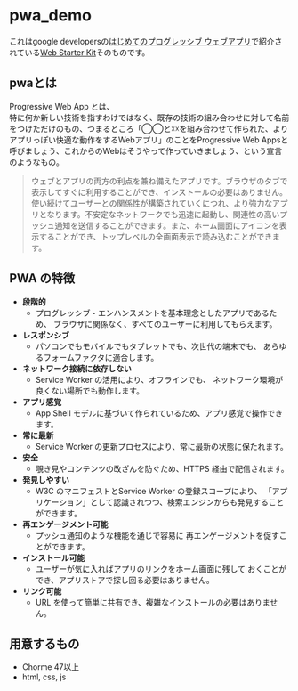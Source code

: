 # pwa_demo

これはgoogle developersの[はじめてのプログレッシブ ウェブアプリ](https://developers.google.com/web/fundamentals/getting-started/?hl=ja)で紹介されている[Web Starter Kit](https://developers.google.com/web/fundamentals/getting-started/your-first-progressive-web-app/step-02?hl=ja#section)そのものです。

## pwaとは

Progressive Web App とは、<br />
特に何か新しい技術を指すわけではなく、既存の技術の組み合わせに対して名前をつけただけのもの、つまるところ「◯◯と☓☓を組み合わせて作られた、よりアプリっぽい快適な動作をするWebアプリ」のことをProgressive Web Appsと呼びましょう、これからのWebはそうやって作っていきましょう、という宣言のようなもの。

> ウェブとアプリの両方の利点を兼ね備えたアプリです。ブラウザのタブで表示してすぐに利用することができ、インストールの必要はありません。使い続けてユーザーとの関係性が構築されていくにつれ、より強力なアプリとなります。不安定なネットワークでも迅速に起動し、関連性の高いプッシュ通知を送信することができます。また、ホーム画面にアイコンを表示することができ、トップレベルの全画面表示で読み込むことができます。



## PWA の特徴
- <b>段階的</b>
	- プログレッシブ・エンハンスメントを基本理念としたアプリであるため、 ブラウザに関係なく、すべてのユーザーに利用してもらえます。
- <b>レスポンシブ</b>
	- パソコンでもモバイルでもタブレットでも、次世代の端末でも、 あらゆるフォームファクタに適合します。
- <b>ネットワーク接続に依存しない</b>
	- Service Worker の活用により、オフラインでも、 ネットワーク環境が良くない場所でも動作します。
- <b>アプリ感覚</b>
	- App Shell モデルに基づいて作られているため、アプリ感覚で操作できます。
- <b>常に最新</b>
	- Service Worker の更新プロセスにより、常に最新の状態に保たれます。
- <b>安全</b>
	- 覗き見やコンテンツの改ざんを防ぐため、HTTPS 経由で配信されます。
- <b>発見しやすい</b>
	- W3C のマニフェストとService Worker の登録スコープにより、 「アプリケーション」として認識されつつ、検索エンジンからも発見することができます。
- <b>再エンゲージメント可能</b>	
	- プッシュ通知のような機能を通じで容易に 再エンゲージメントを促すことができます。
- <b>インストール可能</b>
	- ユーザーが気に入ればアプリのリンクをホーム画面に残して おくことができ、アプリストアで探し回る必要はありません。
- <b>リンク可能</b>
	- URL を使って簡単に共有でき、複雑なインストールの必要はありません。

## 用意するもの
- Chorme 47以上
- html, css, js


